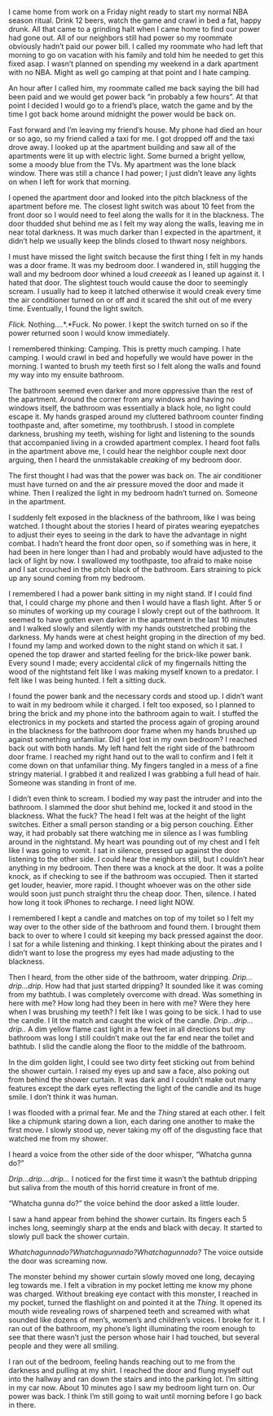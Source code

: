 I came home from work on a Friday night ready to start my normal NBA season ritual. Drink 12 beers, watch the game and crawl in bed a fat, happy drunk. All that came to a grinding halt when I came home to find our power had gone out. All of our neighbors still had power so my roommate obviously hadn’t paid our power bill. I called my roommate who had left that morning to go on vacation with his family and told him he needed to get this fixed asap. I wasn’t planned on spending my weekend in a dark apartment with no NBA. Might as well go camping at that point and I hate camping.

An hour after I called him, my roommate called me back saying the bill had been paid and we would get power back “in probably a few hours”. At that point I decided I would go to a friend’s place, watch the game and by the time I got back home around midnight the power would be back on.

Fast forward and I’m leaving my friend’s house. My phone had died an hour or so ago, so my friend called a taxi for me. I got dropped off and the taxi drove away. I looked up at the apartment building and saw all of the apartments were lit up with electric light. Some burned a bright yellow, some a moody blue from the TVs. My apartment was the lone black window. There was still a chance I had power; I just didn’t leave any lights on when I left for work that morning.

I opened the apartment door and looked into the pitch blackness of the apartment before me. The closest light switch was about 10 feet from the front door so I would need to feel along the walls for it in the blackness. The door thudded shut behind me as I felt my way along the walls, leaving me in near total darkness. It was much darker than I expected in the apartment, it didn’t help we usually keep the blinds closed to thwart nosy neighbors.

I must have missed the light switch because the first thing I felt in my hands was a door frame. It was my bedroom door. I wandered in, still hugging the wall and my bedroom door whined a loud *creeeak* as I leaned up against it. I hated that door. The slightest touch would cause the door to seemingly scream. I usually had to keep it latched otherwise it would creak every time the air conditioner turned on or off and it scared the shit out of me every time. Eventually, I found the light switch.

*Flick.* Nothing….\*.\*Fuck. No power. I kept the switch turned on so if the power returned soon I would know immediately.

I remembered thinking: Camping. This is pretty much camping. I hate camping. I would crawl in bed and hopefully we would have power in the morning. I wanted to brush my teeth first so I felt along the walls and found my way into my ensuite bathroom.

The bathroom seemed even darker and more oppressive than the rest of the apartment. Around the corner from any windows and having no windows itself, the bathroom was essentially a black hole, no light could escape it. My hands grasped around my cluttered bathroom counter finding toothpaste and, after sometime, my toothbrush. I stood in complete darkness, brushing my teeth, wishing for light and listening to the sounds that accompanied living in a crowded apartment complex. I heard foot falls in the apartment above me, I could hear the neighbor couple next door arguing, then I heard the unmistakable *creaking* of my bedroom door.

The first thought I had was that the power was back on. The air conditioner must have turned on and the air pressure moved the door and made it whine. Then I realized the light in my bedroom hadn’t turned on. Someone in the apartment.

I suddenly felt exposed in the blackness of the bathroom, like I was being watched. I thought about the stories I heard of pirates wearing eyepatches to adjust their eyes to seeing in the dark to have the advantage in night combat. I hadn’t heard the front door open, so if something was in here, it had been in here longer than I had and probably would have adjusted to the lack of light by now. I swallowed my toothpaste, too afraid to make noise and I sat crouched in the pitch black of the bathroom. Ears straining to pick up any sound coming from my bedroom.

I remembered I had a power bank sitting in my night stand. If I could find that, I could charge my phone and then I would have a flash light. After 5 or so minutes of working up my courage I slowly crept out of the bathroom. It seemed to have gotten even darker in the apartment in the last 10 minutes and I walked slowly and silently with my hands outstretched probing the darkness. My hands were at chest height groping in the direction of my bed. I found my lamp and worked down to the night stand on which it sat. I opened the top drawer and started feeling for the brick-like power bank. Every sound I made; every accidental *click* of my fingernails hitting the wood of the nightstand felt like I was making myself known to a predator. I felt like I was being hunted. I felt a sitting duck.

I found the power bank and the necessary cords and stood up. I didn’t want to wait in my bedroom while it charged. I felt too exposed, so I planned to bring the brick and my phone into the bathroom again to wait. I stuffed the electronics in my pockets and started the process again of groping around in the blackness for the bathroom door frame when my hands brushed up against something unfamiliar. Did I get lost in my own bedroom? I reached back out with both hands. My left hand felt the right side of the bathroom door frame. I reached my right hand out to the wall to confirm and I felt it come down on that unfamiliar thing. My fingers tangled in a mess of a fine stringy material. I grabbed it and realized I was grabbing a full head of hair. Someone was standing in front of me.

I didn’t even think to scream. I bodied my way past the intruder and into the bathroom. I slammed the door shut behind me, locked it and stood in the blackness. What the fuck? The head I felt was at the height of the light switches. Either a small person standing or a big person couching. Either way, it had probably sat there watching me in silence as I was fumbling around in the nightstand. My heart was pounding out of my chest and I felt like I was going to vomit. I sat in silence, pressed up against the door listening to the other side. I could hear the neighbors still, but I couldn’t hear anything in my bedroom. Then there was a knock at the door. It was a polite knock, as if checking to see if the bathroom was occupied. Then it started get louder, heavier, more rapid. I thought whoever was on the other side would soon just punch straight thru the cheap door. Then, silence. I hated how long it took iPhones to recharge. I need light NOW.

I remembered I kept a candle and matches on top of my toilet so I felt my way over to the other side of the bathroom and found them. I brought them back to over to where I could sit keeping my back pressed against the door. I sat for a while listening and thinking. I kept thinking about the pirates and I didn’t want to lose the progress my eyes had made adjusting to the blackness.

Then I heard, from the other side of the bathroom, water dripping. *Drip…drip…drip*. How had that just started dripping? It sounded like it was coming from my bathtub. I was completely overcome with dread. Was something in here with me? How long had they been in here with me? Were they here when I was brushing my teeth? I felt like I was going to be sick. I had to use the candle. I lit the match and caught the wick of the candle. *Drip…drip…drip..* A dim yellow flame cast light in a few feet in all directions but my bathroom was long I still couldn’t make out the far end near the toilet and bathtub. I slid the candle along the floor to the middle of the bathroom.

In the dim golden light, I could see two dirty feet sticking out from behind the shower curtain. I raised my eyes up and saw a face, also poking out from behind the shower curtain. It was dark and I couldn’t make out many features except the dark eyes reflecting the light of the candle and its huge smile. I don’t think it was human.

I was flooded with a primal fear. Me and the *Thing* stared at each other. I felt like a chipmunk staring down a lion, each daring one another to make the first move. I slowly stood up, never taking my off of the disgusting face that watched me from my shower.

I heard a voice from the other side of the door whisper, “Whatcha gunna do?”

*Drip…drip….drip…* I noticed for the first time it wasn’t the bathtub dripping but saliva from the mouth of this horrid creature in front of me.

“Whatcha gunna do?” the voice behind the door asked a little louder.

I saw a hand appear from behind the shower curtain. Its fingers each 5 inches long, seemingly sharp at the ends and black with decay. It started to slowly pull back the shower curtain.

*Whatchagunnado?Whatchagunnado?Whatchagunnado?* The voice outside the door was screaming now.

The monster behind my shower curtain slowly moved one long, decaying leg towards me. I felt a vibration in my pocket letting me know my phone was charged. Without breaking eye contact with this monster, I reached in my pocket, turned the flashlight on and pointed it at the *Thing*. It opened its mouth wide revealing rows of sharpened teeth and screamed with what sounded like dozens of men’s, women’s and children’s voices. I broke for it. I ran out of the bathroom, my phone’s light illuminating the room enough to see that there wasn’t just the person whose hair I had touched, but several people and they were all smiling.

I ran out of the bedroom, feeling hands reaching out to me from the darkness and pulling at my shirt. I reached the door and flung myself out into the hallway and ran down the stairs and into the parking lot. I’m sitting in my car now. About 10 minutes ago I saw my bedroom light turn on. Our power was back. I think I’m still going to wait until morning before I go back in there.
